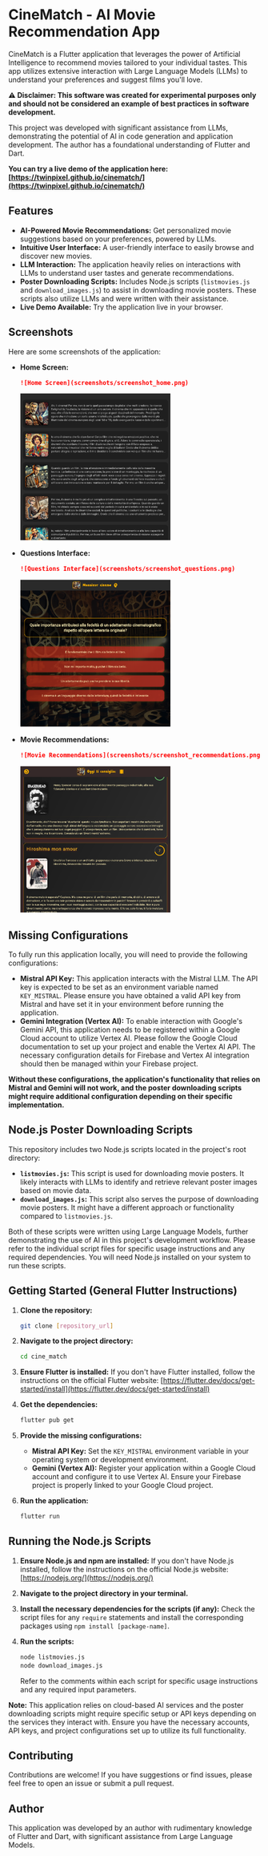 # CineMatch - AI Movie Recommendation App

CineMatch is a Flutter application that leverages the power of Artificial Intelligence to recommend movies tailored to
your individual tastes. This app utilizes extensive interaction with Large Language Models (LLMs) to understand your
preferences and suggest films you'll love.

**⚠️ Disclaimer: This software was created for experimental purposes only and should not be considered an example of
best practices in software development.**

This project was developed with significant assistance from LLMs, demonstrating the potential of AI in code generation
and application development. The author has a foundational understanding of Flutter and Dart.

**You can try a live demo of the application
here: [https://twinpixel.github.io/cinematch/](https://twinpixel.github.io/cinematch/)**

## Features

* **AI-Powered Movie Recommendations:** Get personalized movie suggestions based on your preferences, powered by LLMs.
* **Intuitive User Interface:** A user-friendly interface to easily browse and discover new movies.
* **LLM Interaction:** The application heavily relies on interactions with LLMs to understand user tastes and generate
  recommendations.
* **Poster Downloading Scripts:** Includes Node.js scripts (`listmovies.js` and `download_images.js`) to assist in
  downloading movie posters. These scripts also utilize LLMs and were written with their assistance.
* **Live Demo Available:** Try the application live in your browser.

## Screenshots

Here are some screenshots of the application:

* **Home Screen:**

    ```markdown
    ![Home Screen](screenshots/screenshot_home.png)
    ```

    <img src="screenshots/screenshot_home.png" alt="Home Screen" width="300">

* **Questions Interface:**

    ```markdown
    ![Questions Interface](screenshots/screenshot_questions.png)
    ```

    <img src="screenshots/screenshot_questions.png" alt="Questions Interface" width="300">

* **Movie Recommendations:**

    ```markdown
    ![Movie Recommendations](screenshots/screenshot_recommendations.png)
    ```

    <img src="screenshots/screenshot_recommendations.png" alt="Movie Recommendations" width="300">

## Missing Configurations

To fully run this application locally, you will need to provide the following configurations:

* **Mistral API Key:** This application interacts with the Mistral LLM. The API key is expected to be set as an
  environment variable named `KEY_MISTRAL`. Please ensure you have obtained a valid API key from Mistral and have set it
  in your environment before running the application.
* **Gemini Integration (Vertex AI):** To enable interaction with Google's Gemini API, this application needs to be
  registered within a Google Cloud account to utilize Vertex AI. Please follow the Google Cloud documentation to set up
  your project and enable the Vertex AI API. The necessary configuration details for Firebase and Vertex AI integration
  should then be managed within your Firebase project.

**Without these configurations, the application's functionality that relies on Mistral and Gemini will not work, and the
poster downloading scripts might require additional configuration depending on their specific implementation.**

## Node.js Poster Downloading Scripts

This repository includes two Node.js scripts located in the project's root directory:

* **`listmovies.js`:** This script is used for downloading movie posters. It likely interacts with LLMs to identify and
  retrieve relevant poster images based on movie data.
* **`download_images.js`:** This script also serves the purpose of downloading movie posters. It might have a different
  approach or functionality compared to `listmovies.js`.

Both of these scripts were written using Large Language Models, further demonstrating the use of AI in this project's
development workflow. Please refer to the individual script files for specific usage instructions and any required
dependencies. You will need Node.js installed on your system to run these scripts.

## Getting Started (General Flutter Instructions)

1. **Clone the repository:**

    ```bash
    git clone [repository_url]
    ```

2. **Navigate to the project directory:**

    ```bash
    cd cine_match
    ```

3. **Ensure Flutter is installed:** If you don't have Flutter installed, follow the instructions on the official Flutter
   website: [https://flutter.dev/docs/get-started/install](https://flutter.dev/docs/get-started/install)

4. **Get the dependencies:**

    ```bash
    flutter pub get
    ```

5. **Provide the missing configurations:**

    * **Mistral API Key:** Set the `KEY_MISTRAL` environment variable in your operating system or development
      environment.
    * **Gemini (Vertex AI):** Register your application within a Google Cloud account and configure it to use Vertex AI.
      Ensure your Firebase project is properly linked to your Google Cloud project.

6. **Run the application:**

    ```bash
    flutter run
    ```

## Running the Node.js Scripts

1. **Ensure Node.js and npm are installed:** If you don't have Node.js installed, follow the instructions on the
   official Node.js website: [https://nodejs.org/](https://nodejs.org/)

2. **Navigate to the project directory in your terminal.**

3. **Install the necessary dependencies for the scripts (if any):** Check the script files for any `require` statements
   and install the corresponding packages using `npm install [package-name]`.

4. **Run the scripts:**

    ```bash
    node listmovies.js
    node download_images.js
    ```

   Refer to the comments within each script for specific usage instructions and any required input parameters.

**Note:** This application relies on cloud-based AI services and the poster downloading scripts might require specific
setup or API keys depending on the services they interact with. Ensure you have the necessary accounts, API keys, and
project configurations set up to utilize its full functionality.

## Contributing

Contributions are welcome! If you have suggestions or find issues, please feel free to open an issue or submit a pull
request.

## Author

This application was developed by an author with rudimentary knowledge of Flutter and Dart, with significant assistance
from Large Language Models.
